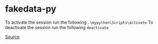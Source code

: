 # fakedata-py

To activate the session run the following `.\mypython\Scripts\activate`
To deactivate the session run the following `deactivate`

[Source](https://uoa-eresearch.github.io/eresearch-cookbook/recipe/2014/11/26/python-virtual-env/)